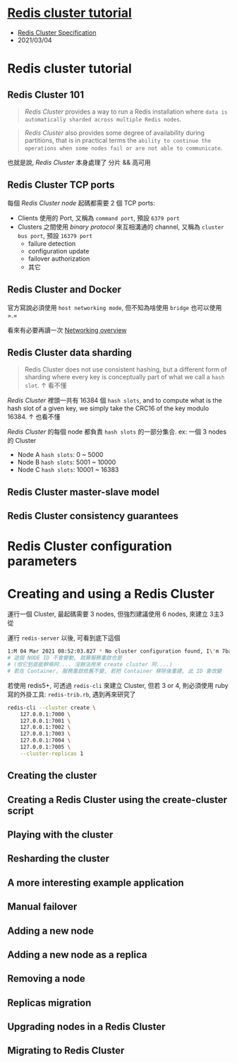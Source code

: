 # [Redis cluster tutorial](https://redis.io/topics/cluster-tutorial)

- [Redis Cluster Specification](https://redis.io/topics/cluster-spec)
- 2021/03/04

# Redis cluster tutorial

## Redis Cluster 101

> *Redis Cluster* provides a way to run a Redis installation where `data is automatically sharded across multiple Redis nodes`.

> *Redis Cluster* also provides some degree of availability during partitions, that is in practical terms the `ability to continue the operations when some nodes fail or are not able to communicate`.

也就是說, *Redis Cluster* 本身處理了 分片 && 高可用


## Redis Cluster TCP ports

每個 *Redis Cluster node* 起碼都需要 2 個 TCP ports:

- Clients 使用的 Port, 又稱為 `command port`, 預設 `6379 port`
- Clusters 之間使用 *binary protocol* 來互相溝通的 channel, 又稱為 `cluster bus port`, 預設 `16379 port`
    - failure detection
    - configuration update
    - failover authorization
    - 其它


## Redis Cluster and Docker

官方寫說必須使用 `host networking mode`, 但不知為啥使用 `bridge` 也可以使用 =.=

看來有必要再讀一次 [Networking overview](https://docs.docker.com/network/)


## Redis Cluster data sharding

> Redis Cluster does not use consistent hashing, but a different form of sharding where every key is conceptually part of what we call a `hash slot`.
↑ 看不懂

*Redis Cluster* 裡頭一共有 16384 個 `hash slots`, and to compute what is the hash slot of a given key, we simply take the CRC16 of the key modulo 16384.
↑ 也看不懂

*Redis Cluster* 的每個 node 都負責 `hash slots` 的一部分集合. ex: 一個 3 nodes 的 Cluster
- Node A `hash slots`: 0 ~ 5000
- Node B `hash slots`: 5001 ~ 10000
- Node C `hash slots`: 10001 ~ 16383


## Redis Cluster master-slave model


## Redis Cluster consistency guarantees


# Redis Cluster configuration parameters


# Creating and using a Redis Cluster

運行一個 Cluster, 最起碼需要 3 nodes, 但強烈建議使用 6 nodes, 來建立 3主3從

運行 `redis-server` 以後, 可看到底下這個

```bash
1:M 04 Mar 2021 08:52:03.827 * No cluster configuration found, I\'m 7ba45516b36b92d4b9bd7b02482fd90ee3272e87
# 這個 NODE ID 不會變動, 就算服務重啟也是
# (但它到底能幹嘛阿.... 沒辦法用來 create cluster 阿....)
# 若在 Container, 服務重啟依舊不變, 若把 Container 移除後重建, 此 ID 會改變
```

若使用 redis5+, 可透過 `redis-cli` 來建立 Cluster, 但若 3 or 4, 則必須使用 ruby 寫的外掛工具: `redis-trib.rb`, 遇到再來研究了

```bash
redis-cli --cluster create \
    127.0.0.1:7000 \
    127.0.0.1:7001 \
    127.0.0.1:7002 \
    127.0.0.1:7003 \
    127.0.0.1:7004 \
    127.0.0.1:7005 \
    --cluster-replicas 1
```

## Creating the cluster


## Creating a Redis Cluster using the create-cluster script


## Playing with the cluster


## Resharding the cluster


## A more interesting example application


## Manual failover


## Adding a new node


## Adding a new node as a replica


## Removing a node


## Replicas migration


## Upgrading nodes in a Redis Cluster


## Migrating to Redis Cluster